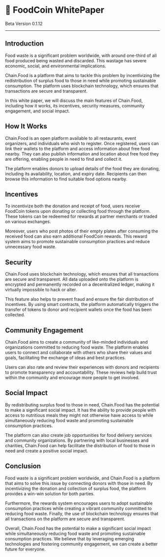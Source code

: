 # 🍚 FoodCoin WhitePaper
Beta Version 0.1.12

---

## Introduction

Food waste is a significant problem worldwide, with around one-third of all food produced being wasted and discarded. This wastage has severe economic, social, and environmental implications.

Chain.Food is a platform that aims to tackle this problem by incentivizing the redistribution of surplus food to those in need while promoting sustainable consumption. The platform uses blockchain technology, which ensures that transactions are secure and transparent.

In this white paper, we will discuss the main features of Chain.Food, including how it works, its incentives, security measures, community engagement, and social impact.

## How It Works

Chain.Food is an open platform available to all restaurants, event organizers, and individuals who wish to register. Once registered, users can link their wallets to the platform and access information about free food nearby. They can also publish information and location about free food they are offering, enabling people in need to find and collect it.

The platform enables donors to upload details of the food they are donating, including its availability, location, and expiry date. Recipients can then browse this information to find suitable food options nearby.

## Incentives

To incentivize both the donation and receipt of food, users receive FoodCoin tokens upon donating or collecting food through the platform. These tokens can be redeemed for rewards at partner merchants or traded on various exchanges.

Moreover, users who post photos of their empty plates after consuming the received food can also earn additional FoodCoin rewards. This reward system aims to promote sustainable consumption practices and reduce unnecessary food waste.

## Security

Chain.Food uses blockchain technology, which ensures that all transactions are secure and transparent. All data uploaded onto the platform is encrypted and permanently recorded on a decentralized ledger, making it virtually impossible to hack or alter.

This feature also helps to prevent fraud and ensure the fair distribution of incentives. By using smart contracts, the platform automatically triggers the transfer of tokens to donor and recipient wallets once the food has been collected.

## Community Engagement

Chain.Food aims to create a community of like-minded individuals and organizations committed to reducing food waste. The platform enables users to connect and collaborate with others who share their values and goals, facilitating the exchange of ideas and best practices.

Users can also rate and review their experiences with donors and recipients to promote transparency and accountability. These reviews help build trust within the community and encourage more people to get involved.

## Social Impact

By redistributing surplus food to those in need, Chain.Food has the potential to make a significant social impact. It has the ability to provide people with access to nutritious meals they might not otherwise have access to while simultaneously reducing food waste and promoting sustainable consumption practices.

The platform can also create job opportunities for food delivery services and community organizations. By partnering with local businesses and charities, Chain.Food can help facilitate the distribution of food to those in need and create a positive social impact.

## Conclusion

Food waste is a significant problem worldwide, and Chain.Food is a platform that aims to solve this issue by connecting donors with those in need. By incentivizing the donation and collection of surplus food, the platform provides a win-win solution for both parties.

Furthermore, the rewards system encourages users to adopt sustainable consumption practices while creating a vibrant community committed to reducing food waste. Finally, the use of blockchain technology ensures that all transactions on the platform are secure and transparent.

Overall, Chain.Food has the potential to make a significant social impact while simultaneously reducing food waste and promoting sustainable consumption practices. We believe that by leveraging emerging technologies and fostering community engagement, we can create a better future for everyone.
